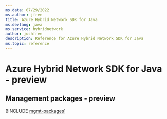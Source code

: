 ```yaml
---
ms.data: 07/29/2022
ms.author: jfree
title: Azure Hybrid Network SDK for Java
ms.devlang: java
ms.service: hybridnetwork
author: joshfree
description: Reference for Azure Hybrid Network SDK for Java
ms.topic: reference
---
```

# Azure Hybrid Network SDK for Java - preview

## Management packages - preview
[!INCLUDE [mgmt-packages](hybrid-network-mgmt-index.md)]